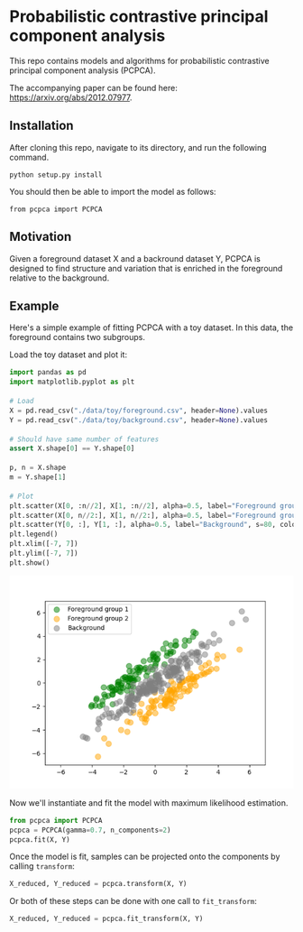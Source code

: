 # Probabilistic contrastive principal component analysis

This repo contains models and algorithms for probabilistic contrastive principal component analysis (PCPCA).

The accompanying paper can be found here: https://arxiv.org/abs/2012.07977.

## Installation

After cloning this repo, navigate to its directory, and run the following command.
```
python setup.py install
```

You should then be able to import the model as follows:
```
from pcpca import PCPCA
```

## Motivation

Given a foreground dataset X and a backround dataset Y, PCPCA is designed to find structure and variation that is enriched in the foreground relative to the background.

## Example

Here's a simple example of fitting PCPCA with a toy dataset. In this data, the foreground contains two subgroups.

Load the toy dataset and plot it:
```python
import pandas as pd
import matplotlib.pyplot as plt

# Load
X = pd.read_csv("./data/toy/foreground.csv", header=None).values
Y = pd.read_csv("./data/toy/background.csv", header=None).values

# Should have same number of features
assert X.shape[0] == Y.shape[0]

p, n = X.shape
m = Y.shape[1]

# Plot
plt.scatter(X[0, :n//2], X[1, :n//2], alpha=0.5, label="Foreground group 1", s=80, color="green")
plt.scatter(X[0, n//2:], X[1, n//2:], alpha=0.5, label="Foreground group 2", s=80, color="orange")
plt.scatter(Y[0, :], Y[1, :], alpha=0.5, label="Background", s=80, color="gray")
plt.legend()
plt.xlim([-7, 7])
plt.ylim([-7, 7])
plt.show()
```

![toydata](./plots/simulated/toydata.png)

Now we'll instantiate and fit the model with maximum likelihood estimation.

```python
from pcpca import PCPCA
pcpca = PCPCA(gamma=0.7, n_components=2)
pcpca.fit(X, Y)
```

Once the model is fit, samples can be projected onto the components by calling `transform`:

```python
X_reduced, Y_reduced = pcpca.transform(X, Y)
```

Or both of these steps can be done with one call to `fit_transform`:

```python
X_reduced, Y_reduced = pcpca.fit_transform(X, Y)
```
